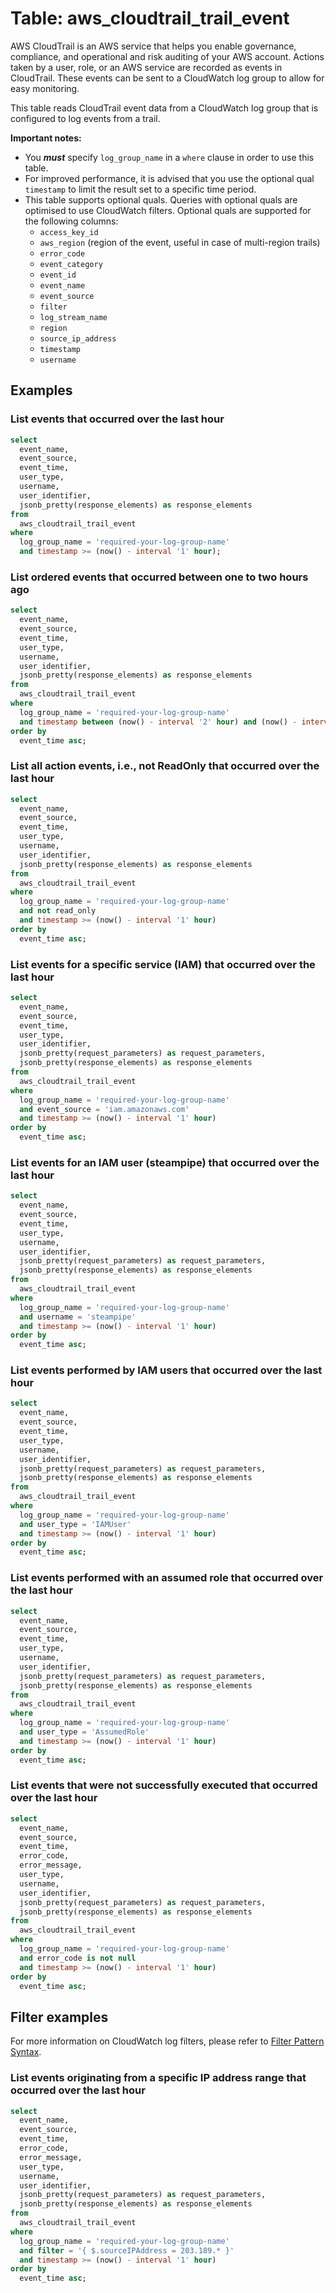 # Table: aws_cloudtrail_trail_event

AWS CloudTrail is an AWS service that helps you enable governance, compliance, and operational and risk auditing of your AWS account. Actions taken by a user, role, or an AWS service are recorded as events in CloudTrail. These events can be sent to a CloudWatch log group to allow for easy monitoring.

This table reads CloudTrail event data from a CloudWatch log group that is configured to log events from a trail.

**Important notes:**

- You **_must_** specify `log_group_name` in a `where` clause in order to use this table.
- For improved performance, it is advised that you use the optional qual `timestamp` to limit the result set to a specific time period.
- This table supports optional quals. Queries with optional quals are optimised to use CloudWatch filters. Optional quals are supported for the following columns:
  - `access_key_id`
  - `aws_region` (region of the event, useful in case of multi-region trails)
  - `error_code`
  - `event_category`
  - `event_id`
  - `event_name`
  - `event_source`
  - `filter`
  - `log_stream_name`
  - `region`
  - `source_ip_address`
  - `timestamp`
  - `username`

## Examples

### List events that occurred over the last hour

```sql
select
  event_name,
  event_source,
  event_time,
  user_type,
  username,
  user_identifier,
  jsonb_pretty(response_elements) as response_elements
from
  aws_cloudtrail_trail_event
where
  log_group_name = 'required-your-log-group-name'
  and timestamp >= (now() - interval '1' hour);
```

### List ordered events that occurred between one to two hours ago

```sql
select
  event_name,
  event_source,
  event_time,
  user_type,
  username,
  user_identifier,
  jsonb_pretty(response_elements) as response_elements
from
  aws_cloudtrail_trail_event
where
  log_group_name = 'required-your-log-group-name'
  and timestamp between (now() - interval '2' hour) and (now() - interval '1' hour)
order by
  event_time asc;
```

### List all action events, i.e., not ReadOnly that occurred over the last hour

```sql
select
  event_name,
  event_source,
  event_time,
  user_type,
  username,
  user_identifier,
  jsonb_pretty(response_elements) as response_elements
from
  aws_cloudtrail_trail_event
where
  log_group_name = 'required-your-log-group-name'
  and not read_only
  and timestamp >= (now() - interval '1' hour)
order by
  event_time asc;
```

### List events for a specific service (IAM) that occurred over the last hour

```sql
select
  event_name,
  event_source,
  event_time,
  user_type,
  user_identifier,
  jsonb_pretty(request_parameters) as request_parameters,
  jsonb_pretty(response_elements) as response_elements
from
  aws_cloudtrail_trail_event
where
  log_group_name = 'required-your-log-group-name'
  and event_source = 'iam.amazonaws.com'
  and timestamp >= (now() - interval '1' hour)
order by
  event_time asc;
```

### List events for an IAM user (steampipe) that occurred over the last hour

```sql
select
  event_name,
  event_source,
  event_time,
  user_type,
  username,
  user_identifier,
  jsonb_pretty(request_parameters) as request_parameters,
  jsonb_pretty(response_elements) as response_elements
from
  aws_cloudtrail_trail_event
where
  log_group_name = 'required-your-log-group-name'
  and username = 'steampipe'
  and timestamp >= (now() - interval '1' hour)
order by
  event_time asc;
```

### List events performed by IAM users that occurred over the last hour

```sql
select
  event_name,
  event_source,
  event_time,
  user_type,
  username,
  user_identifier,
  jsonb_pretty(request_parameters) as request_parameters,
  jsonb_pretty(response_elements) as response_elements
from
  aws_cloudtrail_trail_event
where
  log_group_name = 'required-your-log-group-name'
  and user_type = 'IAMUser'
  and timestamp >= (now() - interval '1' hour)
order by
  event_time asc;
```

### List events performed with an assumed role that occurred over the last hour

```sql
select
  event_name,
  event_source,
  event_time,
  user_type,
  username,
  user_identifier,
  jsonb_pretty(request_parameters) as request_parameters,
  jsonb_pretty(response_elements) as response_elements
from
  aws_cloudtrail_trail_event
where
  log_group_name = 'required-your-log-group-name'
  and user_type = 'AssumedRole'
  and timestamp >= (now() - interval '1' hour)
order by
  event_time asc;
```

### List events that were not successfully executed that occurred over the last hour

```sql
select
  event_name,
  event_source,
  event_time,
  error_code,
  error_message,
  user_type,
  username,
  user_identifier,
  jsonb_pretty(request_parameters) as request_parameters,
  jsonb_pretty(response_elements) as response_elements
from
  aws_cloudtrail_trail_event
where
  log_group_name = 'required-your-log-group-name'
  and error_code is not null
  and timestamp >= (now() - interval '1' hour)
order by
  event_time asc;
```

## Filter examples

For more information on CloudWatch log filters, please refer to [Filter Pattern Syntax](https://docs.aws.amazon.com/AmazonCloudWatch/latest/logs/FilterAndPatternSyntax.html).

### List events originating from a specific IP address range that occurred over the last hour

```sql
select
  event_name,
  event_source,
  event_time,
  error_code,
  error_message,
  user_type,
  username,
  user_identifier,
  jsonb_pretty(request_parameters) as request_parameters,
  jsonb_pretty(response_elements) as response_elements
from
  aws_cloudtrail_trail_event
where
  log_group_name = 'required-your-log-group-name'
  and filter = '{ $.sourceIPAddress = 203.189.* }'
  and timestamp >= (now() - interval '1' hour)
order by
  event_time asc;
```
